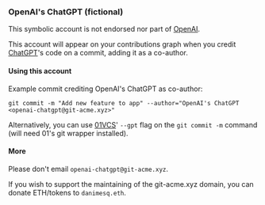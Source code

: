 ### OpenAI's ChatGPT (fictional)

This symbolic account is not endorsed nor part of [OpenAI](https://openai.com/).

This account will appear on your contributions graph when you credit [ChatGPT](https://chat.openai.com/)'s code on a commit, adding it as a co-author.

#### Using this account

Example commit crediting OpenAI's ChatGPT as co-author:

`git commit -m "Add new feature to app" --author="OpenAI's ChatGPT <openai-chatgpt@git-acme.xyz>"`

Alternatively, you can use [01VCS](https://github.com/01VCS/01)' `--gpt` flag on the `git commit -m` command (will need 01's git wrapper installed).

#### More

Please don't email `openai-chatgpt@git-acme.xyz`.

If you wish to support the maintaining of the git-acme.xyz domain, you can donate ETH/tokens to `danimesq.eth`.
